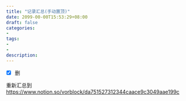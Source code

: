 ```yaml
---
title: "记录汇总(手动置顶)"
date: 2099-00-00T15:53:29+08:00
draft: false
categories:
- 
tags:
- 
- 
description: 
---
```


- [x] 删

重新汇总到 https://www.notion.so/vorblock/da751527312344caace9c3049aae199c